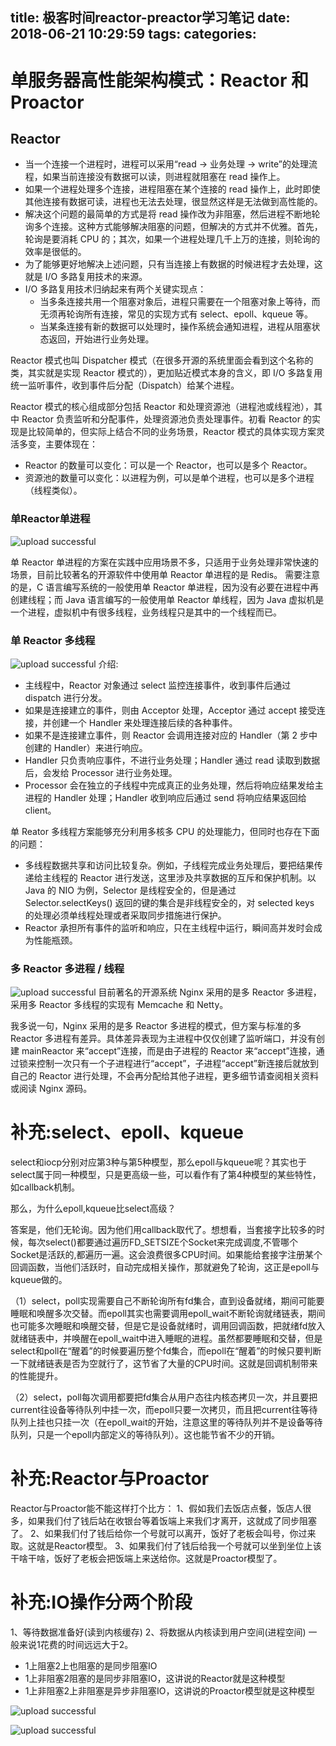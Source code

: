 title: 极客时间reactor-preactor学习笔记
date: 2018-06-21 10:29:59
tags:
categories:
---

# 单服务器高性能架构模式：Reactor 和 Proactor

## Reactor
- 当一个连接一个进程时，进程可以采用“read -> 业务处理 -> write”的处理流程，如果当前连接没有数据可以读，则进程就阻塞在 read 操作上。
- 如果一个进程处理多个连接，进程阻塞在某个连接的 read 操作上，此时即使其他连接有数据可读，进程也无法去处理，很显然这样是无法做到高性能的。
- 解决这个问题的最简单的方式是将 read 操作改为非阻塞，然后进程不断地轮询多个连接。这种方式能够解决阻塞的问题，但解决的方式并不优雅。首先，轮询是要消耗 CPU 的；其次，如果一个进程处理几千上万的连接，则轮询的效率是很低的。
- 为了能够更好地解决上述问题，只有当连接上有数据的时候进程才去处理，这就是 I/O 多路复用技术的来源。
- I/O 多路复用技术归纳起来有两个关键实现点：
	- 当多条连接共用一个阻塞对象后，进程只需要在一个阻塞对象上等待，而无须再轮询所有连接，常见的实现方式有 select、epoll、kqueue 等。
	- 当某条连接有新的数据可以处理时，操作系统会通知进程，进程从阻塞状态返回，开始进行业务处理。

Reactor 模式也叫 Dispatcher 模式（在很多开源的系统里面会看到这个名称的类，其实就是实现 Reactor 模式的），更加贴近模式本身的含义，即 I/O 多路复用统一监听事件，收到事件后分配（Dispatch）给某个进程。

Reactor 模式的核心组成部分包括 Reactor 和处理资源池（进程池或线程池），其中 Reactor 负责监听和分配事件，处理资源池负责处理事件。初看 Reactor 的实现是比较简单的，但实际上结合不同的业务场景，Reactor 模式的具体实现方案灵活多变，主要体现在：

- Reactor 的数量可以变化：可以是一个 Reactor，也可以是多个 Reactor。
- 资源池的数量可以变化：以进程为例，可以是单个进程，也可以是多个进程（线程类似）。

### 单Reactor单进程

![upload successful](/images/pasted-182.png)

单 Reactor 单进程的方案在实践中应用场景不多，只适用于业务处理非常快速的场景，目前比较著名的开源软件中使用单 Reactor 单进程的是 Redis。
需要注意的是，C 语言编写系统的一般使用单 Reactor 单进程，因为没有必要在进程中再创建线程；而 Java 语言编写的一般使用单 Reactor 单线程，因为 Java 虚拟机是一个进程，虚拟机中有很多线程，业务线程只是其中的一个线程而已。

### 单 Reactor 多线程
![upload successful](/images/pasted-181.png)
介绍:
- 主线程中，Reactor 对象通过 select 监控连接事件，收到事件后通过 dispatch 进行分发。
- 如果是连接建立的事件，则由 Acceptor 处理，Acceptor 通过 accept 接受连接，并创建一个 Handler 来处理连接后续的各种事件。
- 如果不是连接建立事件，则 Reactor 会调用连接对应的 Handler（第 2 步中创建的 Handler）来进行响应。
- Handler 只负责响应事件，不进行业务处理；Handler 通过 read 读取到数据后，会发给 Processor 进行业务处理。
- Processor 会在独立的子线程中完成真正的业务处理，然后将响应结果发给主进程的 Handler 处理；Handler 收到响应后通过 send 将响应结果返回给 client。

单 Reator 多线程方案能够充分利用多核多 CPU 的处理能力，但同时也存在下面的问题：

- 多线程数据共享和访问比较复杂。例如，子线程完成业务处理后，要把结果传递给主线程的 Reactor 进行发送，这里涉及共享数据的互斥和保护机制。以 Java 的 NIO 为例，Selector 是线程安全的，但是通过 Selector.selectKeys() 返回的键的集合是非线程安全的，对 selected keys 的处理必须单线程处理或者采取同步措施进行保护。
- Reactor 承担所有事件的监听和响应，只在主线程中运行，瞬间高并发时会成为性能瓶颈。
    
### 多 Reactor 多进程 / 线程

![upload successful](/images/pasted-183.png)
目前著名的开源系统 Nginx 采用的是多 Reactor 多进程，
采用多 Reactor 多线程的实现有 Memcache 和 Netty。

我多说一句，Nginx 采用的是多 Reactor 多进程的模式，但方案与标准的多 Reactor 多进程有差异。具体差异表现为主进程中仅仅创建了监听端口，并没有创建 mainReactor 来“accept”连接，而是由子进程的 Reactor 来“accept”连接，通过锁来控制一次只有一个子进程进行“accept”，子进程“accept”新连接后就放到自己的 Reactor 进行处理，不会再分配给其他子进程，更多细节请查阅相关资料或阅读 Nginx 源码。


# 补充:select、epoll、kqueue
select和iocp分别对应第3种与第5种模型，那么epoll与kqueue呢？其实也于select属于同一种模型，只是更高级一些，可以看作有了第4种模型的某些特性，如callback机制。

那么，为什么epoll,kqueue比select高级？ 

答案是，他们无轮询。因为他们用callback取代了。想想看，当套接字比较多的时候，每次select()都要通过遍历FD_SETSIZE个Socket来完成调度,不管哪个Socket是活跃的,都遍历一遍。这会浪费很多CPU时间。如果能给套接字注册某个回调函数，当他们活跃时，自动完成相关操作，那就避免了轮询，这正是epoll与kqueue做的。


（1）select，poll实现需要自己不断轮询所有fd集合，直到设备就绪，期间可能要睡眠和唤醒多次交替。而epoll其实也需要调用epoll_wait不断轮询就绪链表，期间也可能多次睡眠和唤醒交替，但是它是设备就绪时，调用回调函数，把就绪fd放入就绪链表中，并唤醒在epoll_wait中进入睡眠的进程。虽然都要睡眠和交替，但是select和poll在“醒着”的时候要遍历整个fd集合，而epoll在“醒着”的时候只要判断一下就绪链表是否为空就行了，这节省了大量的CPU时间。这就是回调机制带来的性能提升。

（2）select，poll每次调用都要把fd集合从用户态往内核态拷贝一次，并且要把current往设备等待队列中挂一次，而epoll只要一次拷贝，而且把current往等待队列上挂也只挂一次（在epoll_wait的开始，注意这里的等待队列并不是设备等待队列，只是一个epoll内部定义的等待队列）。这也能节省不少的开销。


# 补充:Reactor与Proactor
Reactor与Proactor能不能这样打个比方：
1、假如我们去饭店点餐，饭店人很多，如果我们付了钱后站在收银台等着饭端上来我们才离开，这就成了同步阻塞了。
2、如果我们付了钱后给你一个号就可以离开，饭好了老板会叫号，你过来取。这就是Reactor模型。
3、如果我们付了钱后给我一个号就可以坐到坐位上该干啥干啥，饭好了老板会把饭端上来送给你。这就是Proactor模型了。


# 补充:IO操作分两个阶段
 1、等待数据准备好(读到内核缓存) 2、将数据从内核读到用户空间(进程空间) 
 一般来说1花费的时间远远大于2。
- 1上阻塞2上也阻塞的是同步阻塞IO 
- 1上非阻塞2阻塞的是同步非阻塞IO，这讲说的Reactor就是这种模型 
- 1上非阻塞2上非阻塞是异步非阻塞IO，这讲说的Proactor模型就是这种模型

![upload successful](/images/pasted-179.png)

![upload successful](/images/pasted-180.png)